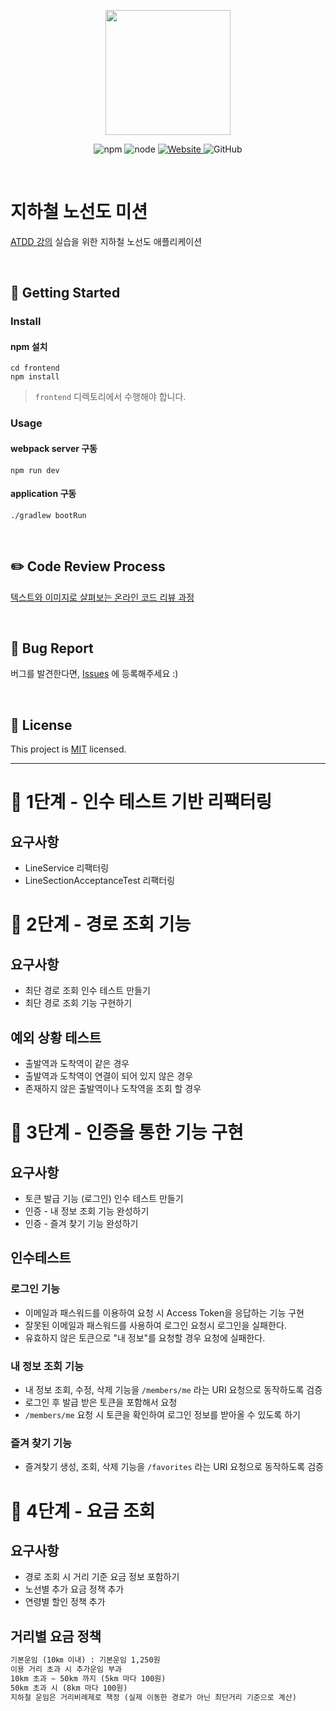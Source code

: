 <p align="center">
    <img width="200px;" src="https://raw.githubusercontent.com/woowacourse/atdd-subway-admin-frontend/master/images/main_logo.png"/>
</p>
<p align="center">
  <img alt="npm" src="https://img.shields.io/badge/npm-6.14.15-blue">
  <img alt="node" src="https://img.shields.io/badge/node-14.18.2-blue">
  <a href="https://edu.nextstep.camp/c/R89PYi5H" alt="nextstep atdd">
    <img alt="Website" src="https://img.shields.io/website?url=https%3A%2F%2Fedu.nextstep.camp%2Fc%2FR89PYi5H">
  </a>
  <img alt="GitHub" src="https://img.shields.io/github/license/next-step/atdd-subway-admin">
</p>

<br>

# 지하철 노선도 미션
[ATDD 강의](https://edu.nextstep.camp/c/R89PYi5H) 실습을 위한 지하철 노선도 애플리케이션

<br>

## 🚀 Getting Started

### Install
#### npm 설치
```
cd frontend
npm install
```
> `frontend` 디렉토리에서 수행해야 합니다.

### Usage
#### webpack server 구동
```
npm run dev
```
#### application 구동
```
./gradlew bootRun
```
<br>

## ✏️ Code Review Process
[텍스트와 이미지로 살펴보는 온라인 코드 리뷰 과정](https://github.com/next-step/nextstep-docs/tree/master/codereview)

<br>

## 🐞 Bug Report

버그를 발견한다면, [Issues](https://github.com/next-step/atdd-subway-service/issues) 에 등록해주세요 :)

<br>

## 📝 License

This project is [MIT](https://github.com/next-step/atdd-subway-service/blob/master/LICENSE.md) licensed.

---
# 🚀 1단계 - 인수 테스트 기반 리팩터링
## 요구사항
- LineService 리팩터링
- LineSectionAcceptanceTest 리팩터링

# 🚀 2단계 - 경로 조회 기능
## 요구사항
- 최단 경로 조회 인수 테스트 만들기
- 최단 경로 조회 기능 구현하기 

## 예외 상황 테스트
 - 출발역과 도착역이 같은 경우
 - 출발역과 도착역이 연결이 되어 있지 않은 경우
 - 존재하지 않은 출발역이나 도착역을 조회 할 경우

# 🚀 3단계 - 인증을 통한 기능 구현
## 요구사항
- 토큰 발급 기능 (로그인) 인수 테스트 만들기
- 인증 - 내 정보 조회 기능 완성하기
- 인증 - 즐겨 찾기 기능 완성하기

## 인수테스트

### 로그인 기능
- 이메일과 패스워드를 이용하여 요청 시 Access Token을 응답하는 기능 구현
- 잘못된 이메일과 패스워드를 사용하여 로그인 요청시 로그인을 실패한다.
- 유효하지 않은 토큰으로 "내 정보"를 요청할 경우 요청에 실패한다.

### 내 정보 조회 기능
- 내 정보 조회, 수정, 삭제 기능을 `/members/me` 라는 URI 요청으로 동작하도록 검증
- 로그인 후 발급 받은 토큰을 포함해서 요청
- `/members/me` 요청 시 토큰을 확인하여 로그인 정보를 받아올 수 있도록 하기

### 즐겨 찾기 기능
- 즐겨찾기 생성, 조회, 삭제 기능을 `/favorites` 라는 URI 요청으로 동작하도록 검증

# 🚀 4단계 - 요금 조회
## 요구사항
- 경로 조회 시 거리 기준 요금 정보 포함하기
- 노선별 추가 요금 정책 추가
- 연령별 할인 정책 추가

## 거리별 요금 정책
```markdown
기본운임 (10㎞ 이내) : 기본운임 1,250원
이용 거리 초과 시 추가운임 부과
10km 초과 ∼ 50km 까지 (5km 마다 100원)
50km 초과 시 (8km 마다 100원)
지하철 운임은 거리비례제로 책정 (실제 이동한 경로가 아닌 최단거리 기준으로 계산)
```
